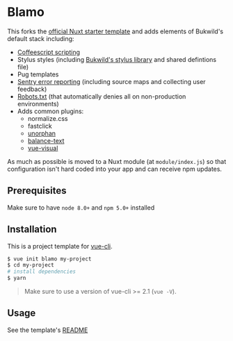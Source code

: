 # Blamo

This forks the [official Nuxt starter template](https://github.com/nuxt-community/starter-template) and adds elements of Bukwild's default stack including:

- [Coffeescript scripting](https://github.com/BKWLD/nuxt-coffeescript-module)
- Stylus styles (including [Bukwild's stylus library](https://www.npmjs.com/package/bukwild-stylus-library) and shared defintions file)
- Pug templates
- [Sentry error reporting](https://github.com/nuxt-community/sentry-module) (including source maps and collecting user feedback)
- [Robots.txt](https://www.npmjs.com/package/nuxt-robots-module) (that automatically denies all on non-production environments)
- Adds common plugins:
	- normalize.css
	- fastclick
	- [unorphan](https://github.com/BKWLD/vue-unorphan)
	- [balance-text](https://github.com/BKWLD/vue-balance-text)
	- [vue-visual](https://github.com/BKWLD/vue-visual)
	
As much as possible is moved to a Nuxt module (at `module/index.js`) so that configuration isn't hard coded into your app and can receive npm updates.

## Prerequisites

Make sure to have `node 8.0+` and `npm 5.0+` installed

## Installation

This is a project template for [vue-cli](https://github.com/vuejs/vue-cli).

``` bash
$ vue init blamo my-project  
$ cd my-project                     
# install dependencies
$ yarn
```

> Make sure to use a version of vue-cli >= 2.1 (`vue -V`).

## Usage

See the template's [README](template/README.md)